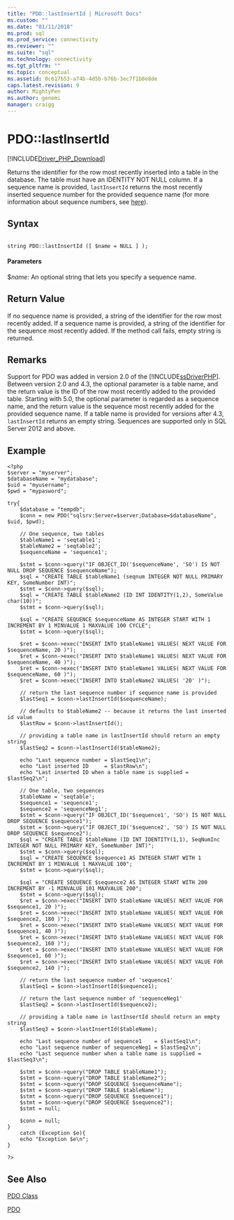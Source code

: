 ```yaml
---
title: "PDO::lastInsertId | Microsoft Docs"
ms.custom: ""
ms.date: "01/11/2018"
ms.prod: sql
ms.prod_service: connectivity
ms.reviewer: ""
ms.suite: "sql"
ms.technology: connectivity
ms.tgt_pltfrm: ""
ms.topic: conceptual
ms.assetid: 0c617b53-a74b-4d5b-b76b-3ec7f1b8e8de
caps.latest.revision: 9
author: MightyPen
ms.author: genemi
manager: craigg
---
```

# PDO::lastInsertId
[!INCLUDE[Driver_PHP_Download](../../includes/driver_php_download.md)]

Returns the identifier for the row most recently inserted into a table in the database. The table must have an IDENTITY NOT NULL column. If a sequence name is provided, `lastInsertId` returns the most recently inserted sequence number for the provided sequence name (for more information about sequence numbers, see [here](https://docs.microsoft.com/sql/relational-databases/sequence-numbers/sequence-numbers)).
  
## Syntax  
  
```  
  
string PDO::lastInsertId ([ $name = NULL ] );  
```  
  
#### Parameters  
$*name*: An optional string that lets you specify a sequence name. 
  
## Return Value  
If no sequence name is provided, a string of the identifier for the row most recently added.
If a sequence name is provided, a string of the identifier for the sequence most recently added.
If the method call fails, empty string is returned.
  
## Remarks  
Support for PDO was added in version 2.0 of the [!INCLUDE[ssDriverPHP](../../includes/ssdriverphp_md.md)].  
Between version 2.0 and 4.3, the optional parameter is a table name, and the return value is the ID of the row most recently added to the provided table.
Starting with 5.0, the optional parameter is regarded as a sequence name, and the return value is the sequence most recently added for the provided sequence name.
If a table name is provided for versions after 4.3, `lastInsertId` returns an empty string.
Sequences are supported only in SQL Server 2012 and above.
  
## Example  
  
```  
<?php
$server = "myserver";
$databaseName = "mydatabase";
$uid = "myusername";
$pwd = "mypasword";

try{
    $database = "tempdb";
    $conn = new PDO("sqlsrv:Server=$server;Database=$databaseName", $uid, $pwd);
    
    // One sequence, two tables
    $tableName1 = 'seqtable1';
    $tableName2 = 'seqtable2';
    $sequenceName = 'sequence1';

    $stmt = $conn->query("IF OBJECT_ID('$sequenceName', 'SO') IS NOT NULL DROP SEQUENCE $sequenceName");
    $sql = "CREATE TABLE $tableName1 (seqnum INTEGER NOT NULL PRIMARY KEY, SomeNumber INT)";
    $stmt = $conn->query($sql);
    $sql = "CREATE TABLE $tableName2 (ID INT IDENTITY(1,2), SomeValue char(10))";
    $stmt = $conn->query($sql);

    $sql = "CREATE SEQUENCE $sequenceName AS INTEGER START WITH 1 INCREMENT BY 1 MINVALUE 1 MAXVALUE 100 CYCLE";
    $stmt = $conn->query($sql);

    $ret = $conn->exec("INSERT INTO $tableName1 VALUES( NEXT VALUE FOR $sequenceName, 20 )");
    $ret = $conn->exec("INSERT INTO $tableName1 VALUES( NEXT VALUE FOR $sequenceName, 40 )");
    $ret = $conn->exec("INSERT INTO $tableName1 VALUES( NEXT VALUE FOR $sequenceName, 60 )");
    $ret = $conn->exec("INSERT INTO $tableName2 VALUES( '20' )");
    
    // return the last sequence number if sequence name is provided
    $lastSeq1 = $conn->lastInsertId($sequenceName);
    
    // defaults to $tableName2 -- because it returns the last inserted id value
    $lastRow = $conn->lastInsertId();
        
    // providing a table name in lastInsertId should return an empty string
    $lastSeq2 = $conn->lastInsertId($tableName2);
    
    echo "Last sequence number = $lastSeq1\n";
    echo "Last inserted ID     = $lastRow\n";
    echo "Last inserted ID when a table name is supplied = $lastSeq2\n";

    // One table, two sequences    
    $tableName = 'seqtable';
    $sequence1 = 'sequence1';
    $sequence2 = 'sequenceNeg1';
    $stmt = $conn->query("IF OBJECT_ID('$sequence1', 'SO') IS NOT NULL DROP SEQUENCE $sequence1");
    $stmt = $conn->query("IF OBJECT_ID('$sequence2', 'SO') IS NOT NULL DROP SEQUENCE $sequence2");
    $sql = "CREATE TABLE $tableName (ID INT IDENTITY(1,1), SeqNumInc INTEGER NOT NULL PRIMARY KEY, SomeNumber INT)";
    $stmt = $conn->query($sql);
    $sql = "CREATE SEQUENCE $sequence1 AS INTEGER START WITH 1 INCREMENT BY 1 MINVALUE 1 MAXVALUE 100";
    $stmt = $conn->query($sql);

    $sql = "CREATE SEQUENCE $sequence2 AS INTEGER START WITH 200 INCREMENT BY -1 MINVALUE 101 MAXVALUE 200";
    $stmt = $conn->query($sql);
    $ret = $conn->exec("INSERT INTO $tableName VALUES( NEXT VALUE FOR $sequence1, 20 )");
    $ret = $conn->exec("INSERT INTO $tableName VALUES( NEXT VALUE FOR $sequence2, 180 )");
    $ret = $conn->exec("INSERT INTO $tableName VALUES( NEXT VALUE FOR $sequence1, 40 )");
    $ret = $conn->exec("INSERT INTO $tableName VALUES( NEXT VALUE FOR $sequence2, 160 )");
    $ret = $conn->exec("INSERT INTO $tableName VALUES( NEXT VALUE FOR $sequence1, 60 )");
    $ret = $conn->exec("INSERT INTO $tableName VALUES( NEXT VALUE FOR $sequence2, 140 )");
    
    // return the last sequence number of 'sequence1'
    $lastSeq1 = $conn->lastInsertId($sequence1);

    // return the last sequence number of 'sequenceNeg1'
    $lastSeq2 = $conn->lastInsertId($sequence2);

    // providing a table name in lastInsertId should return an empty string
    $lastSeq3 = $conn->lastInsertId($tableName);
    
    echo "Last sequence number of sequence1    = $lastSeq1\n";
    echo "Last sequence number of sequenceNeg1 = $lastSeq2\n";
    echo "Last sequence number when a table name is supplied = $lastSeq3\n";

    $stmt = $conn->query("DROP TABLE $tableName1");
    $stmt = $conn->query("DROP TABLE $tableName2");
    $stmt = $conn->query("DROP SEQUENCE $sequenceName");
    $stmt = $conn->query("DROP TABLE $tableName");
    $stmt = $conn->query("DROP SEQUENCE $sequence1");
    $stmt = $conn->query("DROP SEQUENCE $sequence2");
    $stmt = null;
    
    $conn = null;
}
    catch (Exception $e){
    echo "Exception $e\n";
}
   
?>
```  
  
## See Also  
[PDO Class](../../connect/php/pdo-class.md)

[PDO](http://php.net/manual/book.pdo.php)  
  
